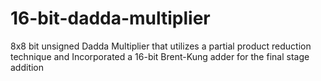 # 16-bit-dadda-multiplier
 8x8 bit unsigned Dadda Multiplier that utilizes a partial product reduction technique and
 Incorporated a 16-bit Brent-Kung adder for the final stage addition
